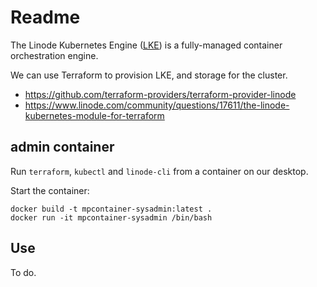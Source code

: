 # Readme

The Linode Kubernetes Engine ([LKE](https://www.linode.com/products/kubernetes/)) is a fully-managed container orchestration engine.

We can use Terraform to provision LKE, and storage for the cluster.

* https://github.com/terraform-providers/terraform-provider-linode
* https://www.linode.com/community/questions/17611/the-linode-kubernetes-module-for-terraform

## admin container

Run `terraform`, `kubectl` and `linode-cli` from a container on our desktop.

Start the container:

```shell
docker build -t mpcontainer-sysadmin:latest .
docker run -it mpcontainer-sysadmin /bin/bash
```

## Use

To do.